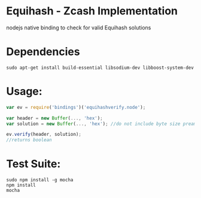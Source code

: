 # Equihash - Zcash Implementation
nodejs native binding to check for valid Equihash solutions

# Dependencies
````
sudo apt-get install build-essential libsodium-dev libboost-system-dev
````

# Usage:
````javascript
var ev = require('bindings')('equihashverify.node');

var header = new Buffer(..., 'hex');
var solution = new Buffer(..., 'hex'); //do not include byte size preamble "fd4005"

ev.verify(header, solution);
//returns boolean
````
# Test Suite:
````
sudo npm install -g mocha
npm install
mocha
````

